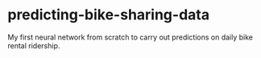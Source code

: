 # predicting-bike-sharing-data
My first neural network from scratch to carry out predictions on daily bike rental ridership.
